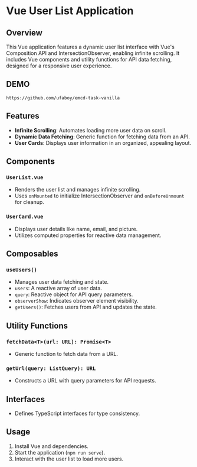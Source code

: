 # Vue User List Application

## Overview

This Vue application features a dynamic user list interface with Vue's Composition API and IntersectionObserver, enabling infinite scrolling. It includes Vue components and utility functions for API data fetching, designed for a responsive user experience.

## DEMO
    https://github.com/ufaboy/emcd-task-vanilla

## Features

- **Infinite Scrolling**: Automates loading more user data on scroll.
- **Dynamic Data Fetching**: Generic function for fetching data from an API.
- **User Cards**: Displays user information in an organized, appealing layout.

## Components

### `UserList.vue`
- Renders the user list and manages infinite scrolling.
- Uses `onMounted` to initialize IntersectionObserver and `onBeforeUnmount` for cleanup.

### `UserCard.vue`
- Displays user details like name, email, and picture.
- Utilizes computed properties for reactive data management.

## Composables

### `useUsers()`
- Manages user data fetching and state.
- `users`: A reactive array of user data.
- `query`: Reactive object for API query parameters.
- `observerShow`: Indicates observer element visibility.
- `getUsers()`: Fetches users from API and updates the state.

## Utility Functions

### `fetchData<T>(url: URL): Promise<T>`
- Generic function to fetch data from a URL.

### `getUrl(query: ListQuery): URL`
- Constructs a URL with query parameters for API requests.

## Interfaces

- Defines TypeScript interfaces for type consistency.

## Usage

1. Install Vue and dependencies.
2. Start the application (`npm run serve`).
3. Interact with the user list to load more users.

